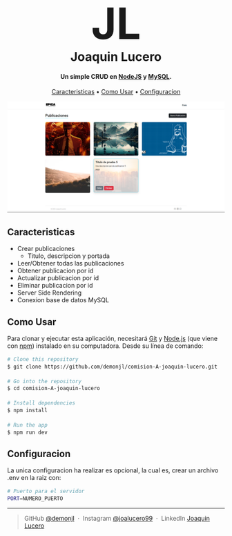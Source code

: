 
<h1 align="center">
  <br>
  <a href="https://github.com/demonjl" style="font-size:100px; text-decoration:none;">JL</a>
  <br>
  Joaquin Lucero
  <br>
</h1>

<h4 align="center">Un simple CRUD en <a href="https://nodejs.org/es" target="_blank">NodeJS</a> y <a href="https://www.mysql.com/" target="_blank">MySQL</a>.</h4>

<p align="center">
  <a href="#caracteristicas">Caracteristicas</a> •
  <a href="#como-usar">Como Usar</a> •
  <a href="#configuracion">Configuracion</a>
</p>

![screenshot](https://github.com/demonjl/comision-A-joaquin-lucero/blob/master/src/public/img/readme.png)

## Caracteristicas

* Crear publicaciones
  - Titulo, descripcion y portada
* Leer/Obtener todas las publicaciones
* Obtener publicacion por id
* Actualizar publicacion por id
* Eliminar publicacion por id
* Server Side Rendering
* Conexion base de datos MySQL

## Como Usar

Para clonar y ejecutar esta aplicación, necesitará [Git](https://git-scm.com) y [Node.js](https://nodejs.org/en/download/) (que viene con [ npm](http://npmjs.com)) instalado en su computadora. Desde su línea de comando:

```bash
# Clone this repository
$ git clone https://github.com/demonjl/comision-A-joaquin-lucero.git

# Go into the repository
$ cd comision-A-joaquin-lucero

# Install dependencies
$ npm install

# Run the app
$ npm run dev
```

## Configuracion

La unica configuracion ha realizar es opcional, la cual es, crear un archivo .env en la raiz con:
```bash
# Puerto para el servidor
PORT=NUMERO_PUERTO
```

---

> GitHub [@demonjl](https://github.com/demonjl) &nbsp;&middot;&nbsp;
> Instagram [@joalucero99](https://instagram.com/joalucero99) &nbsp;&middot;&nbsp;
> LinkedIn [Joaquin Lucero](https://www.linkedin.com/in/joaquin-claudio-lucero-gauna/)

